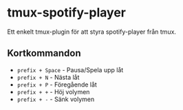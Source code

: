 # tmux-spotify-player

Ett enkelt tmux-plugin för att styra spotify-player från tmux.

## Kortkommandon

- `prefix + Space` - Pausa/Spela upp låt
- `prefix + N` - Nästa låt
- `prefix + P` - Föregående låt
- `prefix + +` - Höj volymen
- `prefix + -` - Sänk volymen
